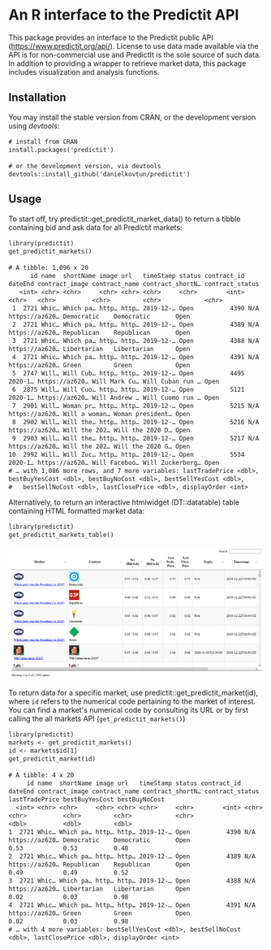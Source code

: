 # An R interface to the Predictit API
This package provides an interface to the Predictit public API (https://www.predictit.org/api/). License to use data made available via the API is for non-commercial use and PredictIt is the sole source of such data. In addition to providing a wrapper to retrieve market data, this package includes visualization and analysis functions.

## Installation

You may install the stable version from CRAN, or the development version using *devtools*:
```{r}
# install from CRAN
install.packages('predictit')

# or the development version, via devtools
devtools::install_github('danielkovtun/predictit')
```

## Usage

To start off, try predictit::get_predictit_market_data() to return a tibble containing bid and ask data for all Predictit markets:

```{r}
library(predictit)
get_predictit_markets()

# A tibble: 1,096 x 20
      id name  shortName image url   timeStamp status contract_id dateEnd contract_image contract_name contract_shortN… contract_status
   <int> <chr> <chr>     <chr> <chr> <chr>     <chr>        <int> <chr>   <chr>          <chr>         <chr>            <chr>          
 1  2721 Whic… Which pa… http… http… 2019-12-… Open          4390 N/A     https://az620… Democratic    Democratic       Open           
 2  2721 Whic… Which pa… http… http… 2019-12-… Open          4389 N/A     https://az620… Republican    Republican       Open           
 3  2721 Whic… Which pa… http… http… 2019-12-… Open          4388 N/A     https://az620… Libertarian   Libertarian      Open           
 4  2721 Whic… Which pa… http… http… 2019-12-… Open          4391 N/A     https://az620… Green         Green            Open           
 5  2747 Will… Will Cub… http… http… 2019-12-… Open          4495 2020-1… https://az620… Will Mark Cu… Will Cuban run … Open           
 6  2875 Will… Will Cuo… http… http… 2019-12-… Open          5121 2020-1… https://az620… Will Andrew … Will Cuomo run … Open           
 7  2901 Will… Woman pr… http… http… 2019-12-… Open          5215 N/A     https://az620… Will a woman… Woman president… Open           
 8  2902 Will… Will the… http… http… 2019-12-… Open          5216 N/A     https://az620… Will the 202… Will the 2020 D… Open           
 9  2903 Will… Will the… http… http… 2019-12-… Open          5217 N/A     https://az620… Will the 202… Will the 2020 G… Open           
10  2992 Will… Will Zuc… http… http… 2019-12-… Open          5534 2020-1… https://az620… Will Faceboo… Will Zuckerberg… Open           
# … with 1,086 more rows, and 7 more variables: lastTradePrice <dbl>, bestBuyYesCost <dbl>, bestBuyNoCost <dbl>, bestSellYesCost <dbl>,
#   bestSellNoCost <dbl>, lastClosePrice <dbl>, displayOrder <int>
```

Alternatively, to return an interactive htmlwidget (DT::datatable) table containing HTML formatted market data:

```{r}
library(predictit)
get_predictit_markets_table()
```
![](README_files/figure-markdown_github/markets_table.png)

To return data for a specific market, use predictit::get_predictit_market(id), where `id` refers to the numerical code pertaining to the market of interest. 
You can find a market's numerical code by consulting its URL or by first calling the all markets API (`get_predictit_markets()`)
```{r}
library(predictit)
markets <- get_predictit_markets()
id <- markets$id[1]
get_predictit_market(id)

# A tibble: 4 x 20
     id name  shortName image url   timeStamp status contract_id dateEnd contract_image contract_name contract_shortN… contract_status lastTradePrice bestBuyYesCost bestBuyNoCost
  <int> <chr> <chr>     <chr> <chr> <chr>     <chr>        <int> <chr>   <chr>          <chr>         <chr>            <chr>                    <dbl>          <dbl>         <dbl>
1  2721 Whic… Which pa… http… http… 2019-12-… Open          4390 N/A     https://az620… Democratic    Democratic       Open                      0.53           0.53          0.48
2  2721 Whic… Which pa… http… http… 2019-12-… Open          4389 N/A     https://az620… Republican    Republican       Open                      0.49           0.49          0.52
3  2721 Whic… Which pa… http… http… 2019-12-… Open          4388 N/A     https://az620… Libertarian   Libertarian      Open                      0.02           0.03          0.98
4  2721 Whic… Which pa… http… http… 2019-12-… Open          4391 N/A     https://az620… Green         Green            Open                      0.02           0.03          0.98
# … with 4 more variables: bestSellYesCost <dbl>, bestSellNoCost <dbl>, lastClosePrice <dbl>, displayOrder <int>
```
